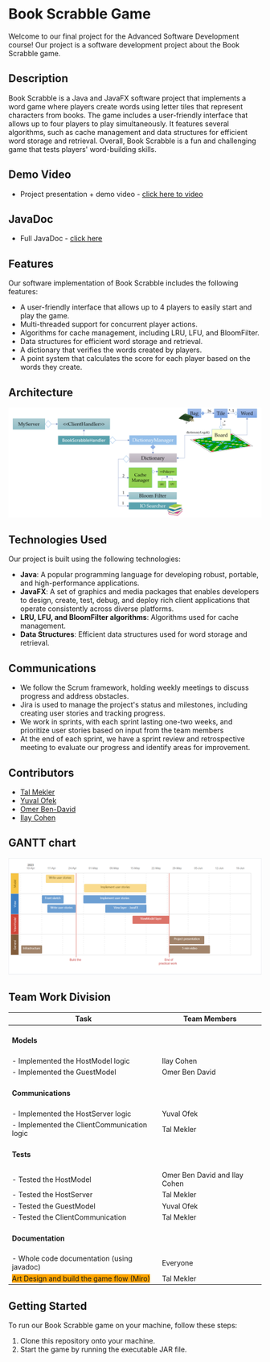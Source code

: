 # Book Scrabble Game
Welcome to our final project for the Advanced Software Development course! Our project is a software development project about the Book Scrabble game.

## Description
Book Scrabble is a Java and JavaFX software project that implements a word game where players create words using letter tiles that represent characters from books. The game includes a user-friendly interface that allows up to four players to play simultaneously. It features several algorithms, such as cache management and data structures for efficient word storage and retrieval. Overall, Book Scrabble is a fun and challenging game that tests players' word-building skills.


## Demo Video
* Project presentation + demo video - [click here to video](https://www.youtube.com/watch?v=fDWaK009uuE)

## JavaDoc
* Full JavaDoc - [click here](https://bookscrabbleproject.github.io/JavaDoc/com.example.bookscrabbleapp/module-summary.html)

## Features
Our software implementation of Book Scrabble includes the following features:

* A user-friendly interface that allows up to 4 players to easily start and play the game.
* Multi-threaded support for concurrent player actions.
* Algorithms for cache management, including LRU, LFU, and BloomFilter.
* Data structures for efficient word storage and retrieval.
* A dictionary that verifies the words created by players.
* A point system that calculates the score for each player based on the words they create.

## Architecture
![Architecture](./architecture.png)

## Technologies Used
Our project is built using the following technologies:

* **Java**: A popular programming language for developing robust, portable, and high-performance applications.
* **JavaFX**: A set of graphics and media packages that enables developers to design, create, test, debug, and deploy rich client applications that operate consistently across diverse platforms.
* **LRU, LFU, and BloomFilter algorithms**: Algorithms used for cache management.
* **Data Structures**: Efficient data structures used for word storage and retrieval.

## Communications
* We follow the Scrum framework, holding weekly meetings to discuss progress and address obstacles.
* Jira is used to manage the project's status and milestones, including creating user stories and tracking progress.
* We work in sprints, with each sprint lasting one-two weeks, and prioritize user stories based on input from the team members
* At the end of each sprint, we have a sprint review and retrospective meeting to evaluate our progress and identify areas for improvement.

## Contributors
* [Tal Mekler](https://github.com/TalMekler)
* [Yuval Ofek](https://github.com/YuvalOfek1)
* [Omer Ben-David](https://github.com/OmerBendaa)
* [Ilay Cohen](https://github.com/ilaycohen2712)

## GANTT chart
![Gantt chart](./GanttChart.png)

## Team Work Division

| Task                           | Team Members                                 |
| ------------------------------ | -------------------------------------------- |
| <span style="background-color: yellow"><h4><b>Models</b></h4></span>  |                                              |
| - Implemented the HostModel logic  | Ilay Cohen                                  |
| - Implemented the GuestModel       | Omer Ben David                              |
| <span style="background-color: lightblue"><h4><b>Communications</b></h4></span> |                                              |
| - Implemented the HostServer logic | Yuval Ofek                                  |
| - Implemented the ClientCommunication logic | Tal Mekler                          |
| <span style="background-color: lightgreen"><h4><b>Tests</b></h4></span>  |                                              |
| - Tested the HostModel             | Omer Ben David and Ilay Cohen              |
| - Tested the HostServer            | Tal Mekler                                  |
| - Tested the GuestModel            | Yuval Ofek                                  |
| - Tested the ClientCommunication   | Tal Mekler                                  |
| <span style="background-color: lightpink"><h4><b>Documentation</b></h4></span> |                                              |
| - Whole code documentation (using javadoc) | Everyone                      |
| <span style="background-color: orange">Art Design and build the game flow (Miro)</span> | Tal Mekler                                |


## Getting Started
To run our Book Scrabble game on your machine, follow these steps:

1. Clone this repository onto your machine.
2. Start the game by running the executable JAR file.


